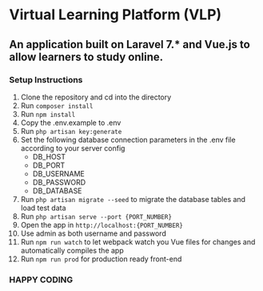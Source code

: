 # Virtual Learning Platform (VLP)
## An application built on Laravel 7.* and Vue.js to allow learners to study online.
### Setup Instructions
1.  Clone the repository and cd into the directory
2.  Run ```composer install```
3.  Run ``` npm install ```
4.  Copy the .env.example to .env
5.  Run ```php artisan key:generate```
6.  Set the following database connection parameters in the .env file according to your server config 
    - DB_HOST
    - DB_PORT
    - DB_USERNAME
    - DB_PASSWORD
    - DB_DATABASE
7.  Run ```php artisan migrate --seed``` to migrate the database tables and load test data
8.  Run ```php artisan serve --port {PORT_NUMBER}```
9.  Open the app in ```http://localhost:{PORT_NUMBER}```
10. Use admin as both username and password
11. Run ```npm run watch``` to let webpack watch you Vue files for changes and automatically compiles the app
12. Run ```npm run prod``` for production ready front-end


### HAPPY CODING

